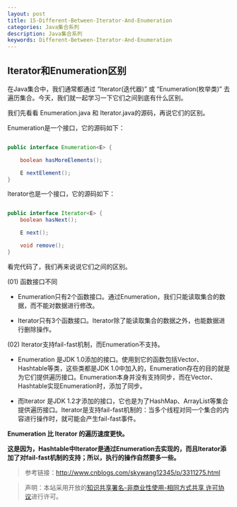 ```yaml
---
layout: post
title: 15-Different-Between-Iterator-And-Enumeration
categories: Java集合系列
description: Java集合系列
keywords: Different-Between-Iterator-And-Enumeration
---
```


## Iterator和Enumeration区别

在Java集合中，我们通常都通过 “Iterator(迭代器)” 或 “Enumeration(枚举类)” 去遍历集合。今天，我们就一起学习一下它们之间到底有什么区别。

我们先看看 Enumeration.java 和 Iterator.java的源码，再说它们的区别。

Enumeration是一个接口，它的源码如下：

```java

public interface Enumeration<E> {

    boolean hasMoreElements();

    E nextElement();
}

```

Iterator也是一个接口，它的源码如下：

```java

public interface Iterator<E> {
    boolean hasNext();

    E next();

    void remove();
}

```

看完代码了，我们再来说说它们之间的区别。

(01) 函数接口不同
- Enumeration只有2个函数接口。通过Enumeration，我们只能读取集合的数据，而不能对数据进行修改。

- Iterator只有3个函数接口。Iterator除了能读取集合的数据之外，也能数据进行删除操作。

(02) Iterator支持fail-fast机制，而Enumeration不支持。

- Enumeration 是JDK 1.0添加的接口。使用到它的函数包括Vector、Hashtable等类，这些类都是JDK 1.0中加入的，Enumeration存在的目的就是为它们提供遍历接口。Enumeration本身并没有支持同步，而在Vector、Hashtable实现Enumeration时，添加了同步。

- 而Iterator 是JDK 1.2才添加的接口，它也是为了HashMap、ArrayList等集合提供遍历接口。Iterator是支持fail-fast机制的：当多个线程对同一个集合的内容进行操作时，就可能会产生fail-fast事件。

**Enumeration 比 Iterator 的遍历速度更快。**

**这是因为，Hashtable中Iterator是通过Enumeration去实现的，而且Iterator添加了对fail-fast机制的支持；所以，执行的操作自然要多一些。**

> 参考链接：http://www.cnblogs.com/skywang12345/p/3311275.html

> 声明：本站采用开放的[知识共享署名-非商业性使用-相同方式共享 许可协议](https://creativecommons.org/licenses/by-nc-sa/3.0/deed.zh)进行许可。
